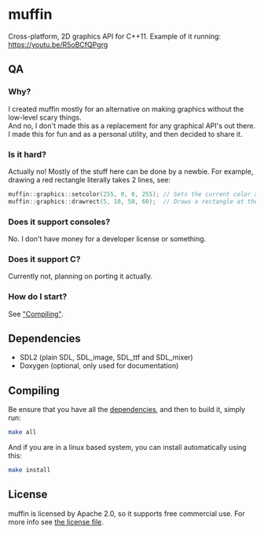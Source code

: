 # muffin
Cross-platform, 2D graphics API for C++11.
Example of it running: https://youtu.be/R5oBCfQPgrg

## QA
### Why?
I created muffin mostly for an alternative on making graphics without the low-level scary things.\
And no, I don't made this as a replacement for any graphical API's out there. I made this for fun and as a personal utility, and then decided to share it.

### Is it hard?
Actually no! Mostly of the stuff here can be done by a newbie. For example, drawing a red rectangle literally takes 2 lines, see:
```cpp
muffin::graphics::setcolor(255, 0, 0, 255); // Sets the current color as opaque red
muffin::graphics::drawrect(5, 10, 50, 60);  // Draws a rectangle at the position x = 5, y = 10, and with the size of 50x60
```

### Does it support consoles?
No. I don't have money for a developer license or something.

### Does it support C?
Currently not, planning on porting it actually.

### How do I start?
See ["Compiling"](#Compiling).

## Dependencies
* SDL2 (plain SDL, SDL_image, SDL_ttf and SDL_mixer)
* Doxygen (optional, only used for documentation)

## Compiling
Be ensure that you have all the [dependencies](#Dependencies), and then to build it, simply run:
```sh
make all
```
And if you are in a linux based system, you can install automatically using this:
```sh
make install
```

## License
muffin is licensed by Apache 2.0, so it supports free commercial use. For more info see [the license file](LICENSE).
